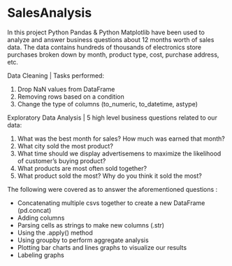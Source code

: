 # SalesAnalysis

In this project Python Pandas & Python Matplotlib have been used to analyze and answer business questions about 12 months worth of sales data. The data contains hundreds of thousands of electronics store purchases broken down by month, product type, cost, purchase address, etc.

Data Cleaning | Tasks performed:

1. Drop NaN values from DataFrame
2. Removing rows based on a condition
3. Change the type of columns (to_numeric, to_datetime, astype)

Exploratory Data Analysis | 5 high level business questions related to our data:

1. What was the best month for sales? How much was earned that month?
2. What city sold the most product?
3. What time should we display advertisemens to maximize the likelihood of customer’s buying product?
4. What products are most often sold together?
5. What product sold the most? Why do you think it sold the most?

The following were covered as to answer the aforementioned questions :

- Concatenating multiple csvs together to create a new DataFrame (pd.concat)
- Adding columns
- Parsing cells as strings to make new columns (.str)
- Using the .apply() method
- Using groupby to perform aggregate analysis
- Plotting bar charts and lines graphs to visualize our results
- Labeling graphs

